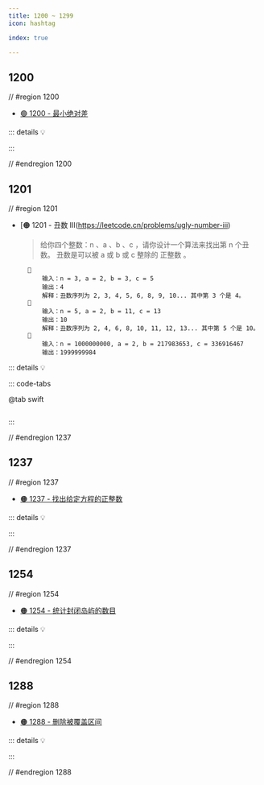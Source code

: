 ```yaml
---
title: 1200 ~ 1299
icon: hashtag

index: true

---
```


<!-- more -->

## 1200

// #region 1200

- [🟢 1200 - 最小绝对差](https://leetcode.cn/problems/minimum-absolute-difference)

::: details 💡

:::

// #endregion 1200

## 1201

// #region 1201

- [🟠 1201 - 丑数 III(https://leetcode.cn/problems/ugly-number-iii)
    > 给你四个整数：n 、a 、b 、c ，请你设计一个算法来找出第 n 个丑数。
    > 丑数是可以被 a 或 b 或 c 整除的 正整数 。

        🌰
            输入：n = 3, a = 2, b = 3, c = 5
            输出：4
            解释：丑数序列为 2, 3, 4, 5, 6, 8, 9, 10... 其中第 3 个是 4。
        🌰
            输入：n = 5, a = 2, b = 11, c = 13
            输出：10
            解释：丑数序列为 2, 4, 6, 8, 10, 11, 12, 13... 其中第 5 个是 10。
        🌰
            输入：n = 1000000000, a = 2, b = 217983653, c = 336916467
            输出：1999999984

::: details 💡
    
::: code-tabs

@tab swift
```swift

```

:::

// #endregion 1237

## 1237

// #region 1237

- [🟠 1237 - 找出给定方程的正整数](https://leetcode.cn/problems/find-positive-integer-solution-for-a-given-equation/)

::: details 💡

:::

// #endregion 1237

## 1254

// #region 1254

- [🟠 1254 - 统计封闭岛屿的数目](https://leetcode.cn/problems/number-of-closed-islands)

::: details 💡

:::

// #endregion 1254

## 1288

// #region 1288

- [🟠 1288 - 删除被覆盖区间](https://leetcode.cn/problems/remove-covered-intervals)

::: details 💡

:::

// #endregion 1288